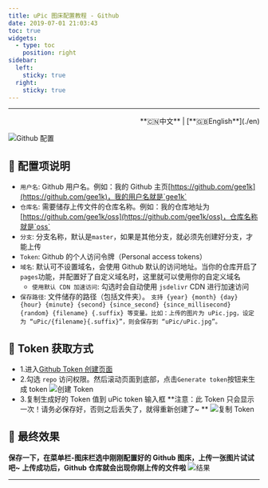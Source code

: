 ```yaml
---
title: uPic 图床配置教程 - Github
date: 2019-07-01 21:03:43
toc: true
widgets:
  - type: toc
    position: right
sidebar:
  left:
    sticky: true
  right:
    sticky: true
---
```


<hr><!-- i18n --><div align="right">**🇨🇳中文** | [**🇬🇧English**](./en)</div><!-- i18n -->

![Github 配置](https://r2.svend.cc/tutorials/github-host.png)

## 📝 配置项说明

- `用户名`: Github 用户名。例如：我的 Github 主页[https://github.com/gee1k](https://github.com/gee1k)，我的用户名就是`gee1k`
- `仓库名`: 需要储存上传文件的仓库名称。例如：我的仓库地址为 [https://github.com/gee1k/oss](https://github.com/gee1k/oss)，仓库名称就是`oss`
- `分支`: 分支名称，默认是`master`，如果是其他分支，就必须先创建好分支，才能上传
- `Token`: Github 的个人访问令牌（Personal access tokens）
- `域名`: 默认可不设置域名，会使用 Github 默认的访问地址。当你的仓库开启了`pages`功能，并配置好了自定义域名时，这里就可以使用你的自定义域名
  -  `使用默认 CDN 加速访问`: 勾选时会自动使用 `jsdelivr` CDN 进行加速访问 
- `保存路径`: 文件储存的路径（包括文件夹）。 `支持 {year} {month} {day} {hour} {minute} {second} {since_second} {since_millisecond} {random} {filename} {.suffix} 等变量。比如：上传的图片为 uPic.jpg，设定为 “uPic/{filename}{.suffix}”，则会保存到 “uPic/uPic.jpg”。`

## 🔑 Token 获取方式

- 1.进入[Github Token 创建页面](https://github.com/settings/tokens/new)
- 2.勾选 `repo` 访问权限。然后滚动页面到底部，点击`Generate token`按钮来生成 token
  ![创建 Token](https://r2.svend.cc/tutorials/github-token-2.png)
- 3.复制生成好的 Token 值到 uPic token 输入框
  **注意：此 Token 只会显示一次！请务必保存好，否则之后丢失了，就得重新创建了~ **
  ![复制 Token](https://r2.svend.cc/tutorials/github-token-3.png)

## 🌝 最终效果

**保存一下，在菜单栏-图床栏选中刚刚配置好的 Github 图床，上传一张图片试试吧~**
**上传成功后，Github 仓库就会出现你刚上传的文件啦**
![结果](https://r2.svend.cc/tutorials/github-result.png)

<hr>
